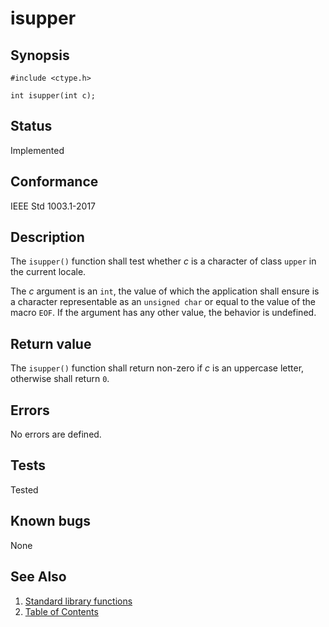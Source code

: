 # isupper

## Synopsis

`#include <ctype.h>`

`int isupper(int c);`

## Status

Implemented

## Conformance

IEEE Std 1003.1-2017

## Description

The `isupper()` function shall test whether _c_ is a character of class `upper` in the current locale.

The _c_ argument is an `int`, the value of which the application shall ensure is a character representable as an
`unsigned char` or equal to the value of the macro `EOF`. If the argument has any other value, the behavior is
undefined.

## Return value

The `isupper()` function shall return non-zero if _c_ is an uppercase letter, otherwise shall return `0`.

## Errors

No errors are defined.

## Tests

Tested

## Known bugs

None

## See Also

1. [Standard library functions](../index.md)
2. [Table of Contents](../../../index.md)
